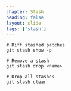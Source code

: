 ```yaml
---
chapter: Stash
heading: false
layout: slide
tags: ['stash']
---
```


	# Diff stashed patches
	git stash show -p

	# Remove a stash
	git stash drop <name>

	# Drop all stashes
	git stash clear